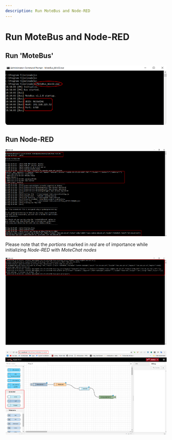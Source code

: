 ```yaml
---
description: Run MoteBus and Node-RED
---
```


# Run MoteBus and Node-RED

## Run 'MoteBus'

![](.gitbook/assets/motebus_run.png)



## Run Node-RED

![](.gitbook/assets/nr_run_c.png)

Please note that the _portions_ marked in _red_ are of importance while initializing _Node-RED_ with _MoteChat nodes_

![](.gitbook/assets/nr_run_c2.png)

![](.gitbook/assets/nr_lh.png)

